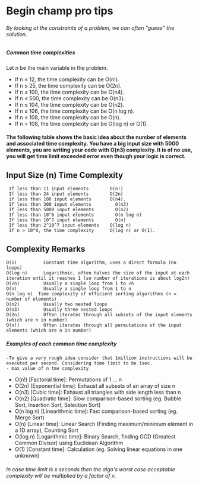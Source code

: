 
# Begin champ pro tips


###### By looking at the constraints of a problem, we can often "guess" the solution.

##### Common time complexities

Let n be the main variable in the problem.

  - If n ≤ 12, the time complexity can be O(n!).
  - If n ≤ 25, the time complexity can be O(2n).
  - If n ≤ 100, the time complexity can be O(n4).
  - If n ≤ 500, the time complexity can be O(n3).
  - If n ≤ 104, the time complexity can be O(n2).
  - If n ≤ 106, the time complexity can be O(n log n).
  - If n ≤ 108, the time complexity can be O(n).
  - If n > 108, the time complexity can be O(log n) or O(1).
  
 #### The following table shows the basic idea about the number of elements and associated time complexity. You have a big input size with 5000 elements, you are writing your code with O(n3) complexity. It is of no use, you will get time limit exceeded error even though your logic is correct.

 ##  Input Size (n)	                      Time Complexity
   
     If less than 11 input elements	       O(n!)
     If less than 24 input elements	       O(2n)
     if less than 100 input elements       O(n4).
     If less than 300 input elements	     O(n3)
     If less than 5000 input elements	     O(n2)
     If less than 10^6 input elements	     O(n log n)
     If less than 10^7 input elements	     O(n)
     If less than 2^10^7 input elements	   O(log n)
     If n > 10^8, the time complexity      O(log n) or O(1).
     
     
##     Complexity	Remarks

    O(1)	      Constant time algorithm, uses a direct formula (no loops)
    O(log n)	  Logarithmic, often halves the size of the input at each iteration until it reaches 1 (so number of iterations is about log2n)
    O(√n)   	  Usually a single loop from 1 to √n
    O(n)	      Usually a single loop from 1 to n
    O(n log n)	Time complexity of efficient sorting algorithms (n = number of elements)
    O(n2)	      Usually two nested loops
    O(n3)	      Usually three nested loops
    O(2n)	      Often iterates through all subsets of the input elements (which are n in number)
    O(n!)	      Often iterates through all permutations of the input elements (which are n in number)
  
##### Examples of each common time complexity

    -To give a very rough idea consider that 1million instructions will be executed per second. Considering time limit to be 1sec.
    - max value of n tme complexity

  - O(n!) [Factorial time]: Permutations of 1 ... n
  - O(2n) [Exponential time]: Exhaust all subsets of an array of size n
  - O(n3) [Cubic time]: Exhaust all triangles with side length less than n
  - O(n2) [Quadratic time]: Slow comparison-based sorting (eg. Bubble Sort, Insertion Sort, Selection Sort)
  - O(n log n) [Linearithmic time]: Fast comparison-based sorting (eg. Merge Sort)
  - O(n) [Linear time]: Linear Search (Finding maximum/minimum element in a 1D array), Counting Sort
  - O(log n) [Logarithmic time]: Binary Search, finding GCD (Greatest Common Divisor) using Euclidean Algorithm
  - O(1) [Constant time]: Calculation (eg. Solving linear equations in one unknown)
  
 ###### In case time limit is x seconds then the algo's worst case acceptable complexity will be multiplied by a factor of x.
 
 




